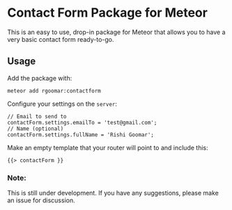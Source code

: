 # Contact Form Package for Meteor
This is an easy to use, drop-in package for Meteor that allows you to have a very basic contact form ready-to-go.

## Usage
Add the package with:  
```
meteor add rgoomar:contactform
```

Configure your settings on the ```server```:
```
// Email to send to
contactForm.settings.emailTo = 'test@gmail.com';
// Name (optional)
contactForm.settings.fullName = 'Rishi Goomar';
```

Make an empty template that your router will point to and include this:
```
{{> contactForm }}
```

### Note:
This is still under development. If you have any suggestions, please make an issue for discussion.
